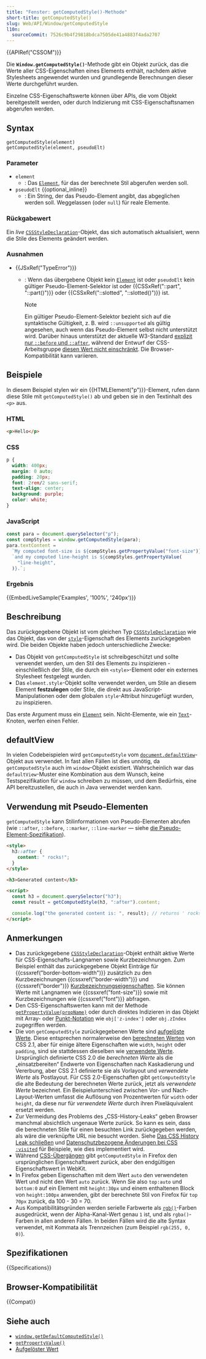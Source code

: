 ```yaml
---
title: "Fenster: getComputedStyle()-Methode"
short-title: getComputedStyle()
slug: Web/API/Window/getComputedStyle
l10n:
  sourceCommit: 7526c9b4f29818bdca7505de41a4883f4ada2707
---
```


{{APIRef("CSSOM")}}

Die **`Window.getComputedStyle()`**-Methode gibt ein Objekt zurück, das die Werte aller CSS-Eigenschaften eines Elements enthält, nachdem aktive Stylesheets angewendet wurden und grundlegende Berechnungen dieser Werte durchgeführt wurden.

Einzelne CSS-Eigenschaftswerte können über APIs, die vom Objekt bereitgestellt werden, oder durch Indizierung mit CSS-Eigenschaftsnamen abgerufen werden.

## Syntax

```js-nolint
getComputedStyle(element)
getComputedStyle(element, pseudoElt)
```

### Parameter

- `element`
  - : Das [`Element`](/de/docs/Web/API/Element), für das der berechnete Stil abgerufen werden soll.
- `pseudoElt` {{optional_inline}}
  - : Ein String, der das Pseudo-Element angibt, das abgeglichen werden soll. Weggelassen (oder `null`) für reale Elemente.

### Rückgabewert

Ein _live_ [`CSSStyleDeclaration`](/de/docs/Web/API/CSSStyleDeclaration)-Objekt, das sich automatisch aktualisiert, wenn die Stile des Elements geändert werden.

### Ausnahmen

- {{JSxRef("TypeError")}}

  - : Wenn das übergebene Objekt kein [`Element`](/de/docs/Web/API/Element) ist oder `pseudoElt` kein gültiger Pseudo-Element-Selektor ist oder {{CSSxRef("::part", "::part()")}} oder {{CSSxRef("::slotted", "::slotted()")}} ist.

    > [!NOTE]
    > Ein gültiger Pseudo-Element-Selektor bezieht sich auf die syntaktische Gültigkeit, z. B. wird `::unsupported` als gültig angesehen, auch wenn das Pseudo-Element selbst nicht unterstützt wird. Darüber hinaus unterstützt der aktuelle W3-Standard [explizit nur `::before` und `::after`](https://www.w3.org/TR/cssom-1/#dom-window-getcomputedstyle), während der Entwurf der CSS-Arbeitsgruppe [diesen Wert nicht einschränkt](https://drafts.csswg.org/cssom/#dom-window-getcomputedstyle). Die Browser-Kompatibilität kann variieren.

## Beispiele

In diesem Beispiel stylen wir ein {{HTMLElement("p")}}-Element, rufen dann diese Stile mit `getComputedStyle()` ab und geben sie in den Textinhalt des `<p>` aus.

### HTML

```html
<p>Hello</p>
```

### CSS

```css
p {
  width: 400px;
  margin: 0 auto;
  padding: 20px;
  font: 2rem/2 sans-serif;
  text-align: center;
  background: purple;
  color: white;
}
```

### JavaScript

```js
const para = document.querySelector("p");
const compStyles = window.getComputedStyle(para);
para.textContent =
  `My computed font-size is ${compStyles.getPropertyValue("font-size")},\n` +
  `and my computed line-height is ${compStyles.getPropertyValue(
    "line-height",
  )}.`;
```

### Ergebnis

{{EmbedLiveSample('Examples', '100%', '240px')}}

## Beschreibung

Das zurückgegebene Objekt ist vom gleichen Typ [`CSSStyleDeclaration`](/de/docs/Web/API/CSSStyleDeclaration) wie das Objekt, das von der [`style`](/de/docs/Web/API/HTMLElement/style)-Eigenschaft des Elements zurückgegeben wird. Die beiden Objekte haben jedoch unterschiedliche Zwecke:

- Das Objekt von `getComputedStyle` ist schreibgeschützt und sollte verwendet werden, um den Stil des Elements zu inspizieren - einschließlich der Stile, die durch ein `<style>`-Element oder ein externes Stylesheet festgelegt wurden.
- Das `element.style`-Objekt sollte verwendet werden, um Stile an diesem Element **festzulegen** oder Stile, die direkt aus JavaScript-Manipulationen oder dem globalen `style`-Attribut hinzugefügt wurden, zu inspizieren.

Das erste Argument muss ein [`Element`](/de/docs/Web/API/Element) sein. Nicht-Elemente, wie ein [`Text`](/de/docs/Web/API/Text)-Knoten, werfen einen Fehler.

## defaultView

In vielen Codebeispielen wird `getComputedStyle` vom [`document.defaultView`](/de/docs/Web/API/Document/defaultView)-Objekt aus verwendet. In fast allen Fällen ist dies unnötig, da `getComputedStyle` auch im `window`-Objekt existiert. Wahrscheinlich war das `defaultView`-Muster eine Kombination aus dem Wunsch, keine Testspezifikation für `window` schreiben zu müssen, und dem Bedürfnis, eine API bereitzustellen, die auch in Java verwendet werden kann.

## Verwendung mit Pseudo-Elementen

`getComputedStyle` kann Stilinformationen von Pseudo-Elementen abrufen (wie `::after`, `::before`, `::marker`, `::line-marker` — siehe [die Pseudo-Element-Spezifikation](https://www.w3.org/TR/css-pseudo-4/)).

```html
<style>
  h3::after {
    content: " rocks!";
  }
</style>

<h3>Generated content</h3>

<script>
  const h3 = document.querySelector("h3");
  const result = getComputedStyle(h3, ":after").content;

  console.log("the generated content is: ", result); // returns ' rocks!'
</script>
```

## Anmerkungen

- Das zurückgegebene [`CSSStyleDeclaration`](/de/docs/Web/API/CSSStyleDeclaration)-Objekt enthält aktive Werte für CSS-Eigenschafts-Langnamen sowie Kurzbezeichnungen. Zum Beispiel enthält das zurückgegebene Objekt Einträge für {{cssxref("border-bottom-width")}} zusätzlich zu den Kurzbezeichnungen {{cssxref("border-width")}} und {{cssxref("border")}} [Kurzbezeichnungseigenschaften](/de/docs/Web/CSS/CSS_cascade/Shorthand_properties). Sie können Werte mit Langnamen wie {{cssxref("font-size")}} sowie mit Kurzbezeichnungen wie {{cssxref("font")}} abfragen.
- Den CSS-Eigenschaftswerten kann mit der Methode [`getPropertyValue(propName)`](/de/docs/Web/API/CSSStyleDeclaration/getPropertyValue) oder durch direktes Indizieren in das Objekt mit Array- oder [Punkt-Notation](/de/docs/Learn_web_development/Core/Scripting/Object_basics#dot_notation) wie `obj['z-index']` oder `obj.zIndex` zugegriffen werden.
- Die von `getComputedStyle` zurückgegebenen Werte sind [aufgelöste Werte](/de/docs/Web/CSS/resolved_value). Diese entsprechen normalerweise den [berechneten Werten](/de/docs/Web/CSS/CSS_cascade/computed_value) von CSS 2.1, aber für einige ältere Eigenschaften wie `width`, `height` oder `padding`, sind sie stattdessen dieselben wie [verwendete Werte](/de/docs/Web/CSS/CSS_cascade/used_value). Ursprünglich definierte CSS 2.0 die _berechneten Werte_ als die „einsatzbereiten“ Endwerte von Eigenschaften nach Kaskadierung und Vererbung, aber CSS 2.1 definierte sie als Vorlayout und _verwendete Werte_ als Postlayout. Für CSS 2.0-Eigenschaften gibt `getComputedStyle` die alte Bedeutung der berechneten Werte zurück, jetzt als _verwendete Werte_ bezeichnet. Ein Beispielunterschied zwischen Vor- und Nach-Layout-Werten umfasst die Auflösung von Prozentwerten für `width` oder `height`, da diese nur für _verwendete Werte_ durch ihren Pixeläquivalent ersetzt werden.
- Zur Vermeidung des Problems des „CSS-History-Leaks“ geben Browser manchmal absichtlich ungenaue Werte zurück. So kann es sein, dass die berechneten Stile für einen besuchten Link zurückgegeben werden, als wäre die verknüpfte URL nie besucht worden. Siehe [Das CSS History Leak schließen](https://blog.mozilla.org/security/2010/03/31/plugging-the-css-history-leak/) und [Datenschutzbezogene Änderungen bei CSS `:visited`](https://hacks.mozilla.org/2010/03/privacy-related-changes-coming-to-css-vistited/) für Beispiele, wie dies implementiert wird.
- Während [CSS-Übergängen](/de/docs/Web/CSS/CSS_transitions) gibt `getComputedStyle` in Firefox den ursprünglichen Eigenschaftswert zurück, aber den endgültigen Eigenschaftswert in WebKit.
- In Firefox geben Eigenschaften mit dem Wert `auto` den verwendeten Wert und nicht den Wert `auto` zurück. Wenn Sie also `top:auto` und `bottom:0` auf ein Element mit `height:30px` und einem enthaltenen Block von `height:100px` anwenden, gibt der berechnete Stil von Firefox für `top` `70px` zurück, da 100 - 30 = 70.
- Aus Kompatibilitätsgründen werden serielle Farbwerte als [`rgb()`](/de/docs/Web/CSS/color_value/rgb)-Farben ausgedrückt, wenn der Alpha-Kanal-Wert genau `1` ist, und als `rgba()`-Farben in allen anderen Fällen. In beiden Fällen wird die alte Syntax verwendet, mit Kommata als Trennzeichen (zum Beispiel `rgb(255, 0, 0)`).

## Spezifikationen

{{Specifications}}

## Browser-Kompatibilität

{{Compat}}

## Siehe auch

- [`window.getDefaultComputedStyle()`](/de/docs/Web/API/Window/getDefaultComputedStyle)
- [`getPropertyValue()`](/de/docs/Web/API/CSSStyleDeclaration/getPropertyValue)
- [Aufgelöster Wert](/de/docs/Web/CSS/resolved_value)
